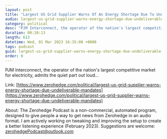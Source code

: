 ```yaml
---
layout: post
title: "Largest US Grid Supplier Warns Of An Energy Shortage Due To Undeliverable Mandates"
audio: largest-us-grid-supplier-warns-energy-shortage-due-undeliverable-mandates-0
category: political
desc: "PJM Interconnect, the operator of the nation's largest competitive market for electricity, admits the quiet part out loud..."
duration: 00:10:13
length: 613
datetime: Wed, 01 Mar 2023 16:35:00 +0000
tags: podcast
guid: largest-us-grid-supplier-warns-energy-shortage-due-undeliverable-mandates-0
order: 0
---
```

PJM Interconnect, the operator of the nation's largest competitive market for electricity, admits the quiet part out loud...

Link: [https://www.zerohedge.com/political/largest-us-grid-supplier-warns-energy-shortage-due-undeliverable-mandates](https://www.zerohedge.com/political/largest-us-grid-supplier-warns-energy-shortage-due-undeliverable-mandates)

About: The Zerohedge Podcast is a non-commercial, automated program, designed to give people a way to get news from Zerohedge in an audio format.  I am actively working on tweaking and improving the setup to create a better listening experience (February 2023).  Suggestions are welcome: [zerohedgePodcast@outlook.com](mailto:zerohedgePodcast@outlook.com)